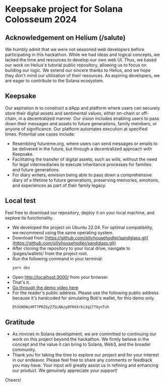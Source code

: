 # Keepsake project for Solana Colosseum 2024
## Acknowledgement on Helium (/salute)
We humbly admit that we were not seasoned web developers before participating in this hackathon. While we had ideas and logical concepts, we lacked the time and resources to develop our own web UI. Thus, we based our work on Helius's tutorial public repository, allowing us to focus on building our logic. We extend our sincere thanks to Helius, and we hope they don't mind our utilization of their resources. As aspiring developers, we are eager to contribute to the Solana ecosystem.

## Keepsake
Our aspiration is to construct a dApp and platform where users can securely store their digital assets and sentimental values, either on-chain or off-chain, in a decentralized manner. Our vision includes enabling users to pass down their messages and assets to future generations, family members, or anyone of significance. Our platform automates execution at specified times. Potential use cases include:
- Resembling futureme.org, where users can send messages or emails to be delivered in the future, but through a decentralized approach with Keepsake.
- Facilitating the transfer of digital assets, such as wills, without the need for legal intermediaries to execute inheritance processes for families and future generations.
- For diary writers, envision being able to pass down a comprehensive diary of a lifetime to future generations, preserving memories, emotions, and experiences as part of their family legacy.

## Local test
Feel free to download our repository, deploy it on your local machine, and explore its functionality.
- We developed the project on Ubuntu 22.04. For optimal compatibility, we recommend using the same operating system.
- Download from [https://github.com/sillyhousehodler/sandglass.git](https://github.com/sillyhousehodler/sandglass.git)
- After cloning the repository to your local drive, navigate to /pages/wallets/ from the project root.
- Run the following command in your terminal:
  ```sh
  yarn dev
  ```
- Open [http://localhost:3000/](http://localhost:3000/) from your browser.
- That's it.
- [Go through the demo video here](https://www.youtube.com/watch?v=aXWSvghyrFo)
- For the reader's public address. Please use the following public address because it's hardcoded for simulating Bob's wallet, for this demo only.
  ```sh
  Eh3UKDWz4RT7PRZGyZ7SLNAzyDFHXXrbi3q277UynTuh
  ```

## Gratitude
- As novices in Solana development, we are committed to continuing our work on this project beyond the hackathon. We firmly believe in the concept and the value it can bring to Solana, Web3, and the broader community.
- Thank you for taking the time to explore our project and for your interest in our endeavor. Please feel free to share any comments or feedback you may have. Your input will greatly assist us in refining and enhancing our product. We genuinely appreciate your support!

Cheers!
